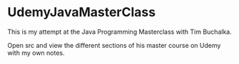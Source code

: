 # UdemyJavaMasterClass
This is my attempt at the Java Programming Masterclass with Tim Buchalka.

Open src and view the different sections of his master course on Udemy with my own notes. 
